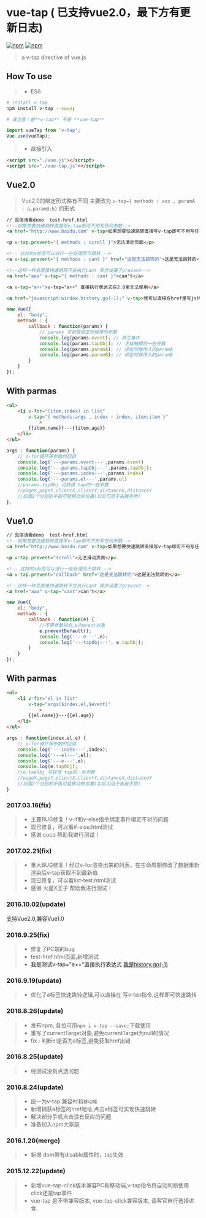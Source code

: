 # vue-tap ( 已支持vue2.0，最下方有更新日志)

[![npm](https://img.shields.io/npm/v/v-tap.svg)](https://www.npmjs.com/package/v-tap) [![npm](https://img.shields.io/npm/dm/v-tap.svg)](https://www.npmjs.com/package/v-tap)

> a v-tap directive of vue.js

## How To use

> * ES6

``` bash
# install v-tap  
npm install v-tap --save; 

# 请注意！是**v-tap** 不是 **vue-tap**
```

```javascript
import vueTap from 'v-tap';
Vue.use(vueTap);
```

> * 直接引入
```html
<script src="./vue.js"></script>
<script src="./vue-tap.js"></script>
```


## Vue2.0

> Vue2.0的绑定形式略有不同  主要改为 `v-tap={ methods : xxx , paramA : a,paramB:b}` 的形式


```html
// 具体请看demo  test-href.html
<!--如果想要快速跳转直接写v-tap即可不用写任何参数-->
<a href="http://www.baidu.com" v-tap>如果想要快速跳转直接写v-tap即可不用写任何参数</a>

<p v-tap.prevent="{ methods : scroll }">无法滑动页面</p>

<!-- 这样的a标签可以进行一些处理而不跳转 -->
<a v-tap.prevent="{ methods : cant }" href="这是无法跳转的">这是无法跳转的</a>

<!--这样一样会直接快速跳转不会执行cant 除非设置了prevent-->
<a href="aaa" v-tap="{ methods : cant }">can't</a>

<a v-tap="a++">v-tap="a++" 直接执行表达式在2.0里无法使用</a>

<a href="javascript:window.history.go(-1);" v-tap>我可以直接在href里写js代码 如history.go(-1)</a>

```

```javascript
new Vue({
	el: "body",
	methods : {
		callback : function(params) {
			// params 可获取绑定时候带的参数
			console.log(params.event); // 原生事件
			console.log(params.tapObj); // 手指触摸的一些参数
			console.log(params.paramA); // 绑定时候传入的paramA
			console.log(params.paramB); // 绑定时候传入的paramB
		}
	}
});
```

## With parmas

```html
<ul>
	<li v-for="(item,index) in list"
		v-tap="{ methods:args , index : index, item:item }"
			>
		{{item.name}}---{{item.age}}
	</li>
</ul>
```

```javascript
args : function(params) {
	// v-for循环带参数的回调
	console.log('---params.event---',params.event)
	console.log('---params.tapObj---',params.tapObj);
	console.log('---params.index---',params.index)
	console.log('---params.el---',params.el)
	//params.tapObj 可获得 tap的一些参数
	//pageX,pageY,clientX,clientY,distanceX,distanceY
	//后面2个分别的手指可能移动的位置(以后可用于拓展手势)
},
```


## Vue1.0

```html
// 具体请看demo  test-href.html
<!--如果想要快速跳转直接写v-tap即可不用写任何参数-->
<a href="http://www.baidu.com" v-tap>如果想要快速跳转直接写v-tap即可不用写任何参数</a>

<p v-tap.prevent="scroll">无法滑动页面</p>

<!-- 这样的a标签可以进行一些处理而不跳转 -->
<a v-tap.prevent="callback" href="这是无法跳转的">这是无法跳转的</a>

<!--这样一样会直接快速跳转不会执行cant 除非设置了prevent-->
<a href="aaa" v-tap="cant">can't</a>
```

```javascript
new Vue({
	el: "body",
	methods : {
		callback : function(e) {
			//不带参数指令,e为event对象
			e.preventDefault();
			console.log('---e---',e);
			console.log('---tapObj---', e.tapObj);
		}
	}
});
```

## With parmas

```html
<ul>
	<li v-for="el in list"
		v-tap="args($index,el,$event)"
			>
		{{el.name}}---{{el.age}}
	</li>
</ul>
```

```javascript
args : function(index,el,e) {
	// v-for循环带参数的回调
	console.log('---index---',index);
	console.log('---el---',el);
	console.log('---e---',e);
	console.log(e.tapObj);
	//e.tapObj 可获得 tap的一些参数
	//pageX,pageY,clientX,clientY,distanceX,distanceY
	//后面2个分别的手指可能移动的位置(以后可用于拓展手势)
}
```

### 2017.03.16(fix)

> * 主要BUG修复！v-if和v-else指令绑定事件绑定不对的问题
> * 现已修复，可以看if-else.html测试
> * 感谢 coco 帮助我进行测试！

### 2017.02.21(fix)

> * 重大BUG修复！经过v-for渲染出来的列表，在生命周期修改了数据重新渲染后v-tap获取不到最新值
> * 现已修复，可以看list-test.html测试
> * 感谢 火星X王子 帮助我进行测试！

### 2016.10.02(update)

支持Vue2.0,兼容Vue1.0

### 2016.9.25(fix)

> * 修复了PC端的bug
> * test-href.html页面,新增测试
> * <a v-tap="a++">我是测试v-tap="a++"直接执行表达式</a>
    <a href="javascript:widnow.history.go(-1);" v-tap>我是history.go(-1)</a>

### 2016.9.19(update)

> * 优化了a标签快速跳转逻辑,可以直接在 <a href="xxx" v-tap></a> 写v-tap指令,这样即可快速跳转

### 2016.8.26(update)

> * 发布npm, 各位可用`npm i v-tap --save;`下载使用
> * 重写了currentTarget对象,避免currentTarget为null的情况
> * fix : 判断el是否为a标签,避免获取href出错

### 2016.8.25(update)

> * 经测试没有点透问题

### 2016.8.24(update)

> * 统一为v-tap,兼容`PC`和`移动端`
> * 新增捕获a标签的href地址,点击a标签可实现快速跳转
> * 解决部分手机点击没有反应的问题
> * 准备加入npm大家庭


### 2016.1.20(merge)

> * 新增 dom带有disable属性时，tap失效

### 2015.12.22(update)

> * 新增vue-tap-click版本兼容PC和移动端,v-tap指令将自动判断使用click还是tap事件
> * vue-tap 是不带兼容版本, vue-tap-click兼容版本, 请客官自行选择进食.

